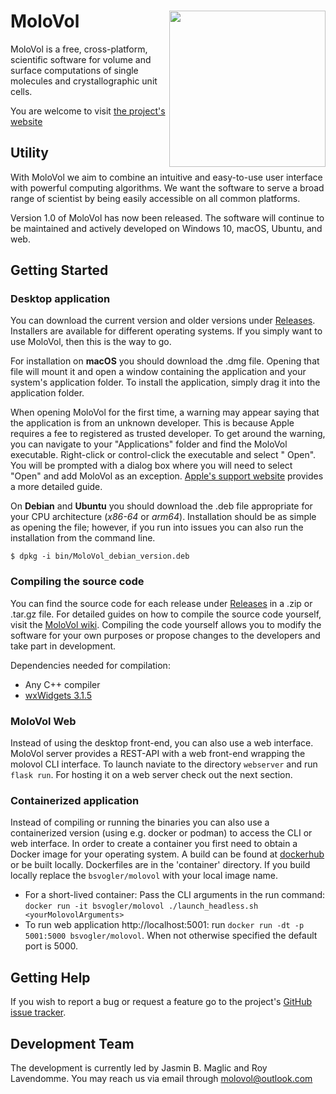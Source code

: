 # MoloVol<img src="https://user-images.githubusercontent.com/65410083/99060370-3a6ab980-25a0-11eb-8f39-92e7af993223.png" width="250" ALIGN="right">

MoloVol is a free, cross-platform, scientific software for volume and surface computations of single molecules and
crystallographic unit cells.

You are welcome to visit [the project's website](https://molovol.com)

## Utility

With MoloVol we aim to combine an intuitive and easy-to-use user interface with powerful computing algorithms. We want
the software to serve a broad range of scientist by being easily accessible on all common platforms.

Version 1.0 of MoloVol has now been released. The software will continue to be maintained and actively developed on
Windows 10, macOS, Ubuntu, and web.

## Getting Started

### Desktop application

You can download the current version and older versions under [Releases](https://github.com/molovol/MoloVol/releases).
Installers are available for different operating systems. If you simply want to use MoloVol, then this is the way to go.

For installation on __macOS__ you should download the .dmg file. Opening that file will mount it and open a window
containing the application and your system's application folder. To install the application, simply drag it into the
application folder.

When opening MoloVol for the first time, a warning may appear saying that the application is from an unknown developer.
This is because Apple requires a fee to registered as trusted developer. To get around the warning, you can navigate to
your "Applications" folder and find the MoloVol executable. Right-click or control-click the executable and select "
Open". You will be prompted with a dialog box where you will need to select "Open" and add MoloVol as an
exception. [Apple's support website](https://support.apple.com/en-ie/guide/mac-help/mh40616/mac) provides a more
detailed guide.

On __Debian__ and __Ubuntu__ you should download the .deb file appropriate for your CPU architecture (*x86-64* or *arm64*). Installation should be as simple as opening the file; however, if you run into issues you can also run the
installation from the command line.

```
$ dpkg -i bin/MoloVol_debian_version.deb 
```

### Compiling the source code

You can find the source code for each release under [Releases](https://github.com/molovol/MoloVol/releases) in a .zip or
.tar.gz file. For detailed guides on how to compile the source code yourself, visit
the [MoloVol wiki](https://github.com/molovol/MoloVol/wiki). Compiling the code yourself allows you to modify the
software for your own purposes or propose changes to the developers and take part in development.

Dependencies needed for compilation:

- Any C++ compiler
- [wxWidgets 3.1.5](https://www.wxwidgets.org)

### MoloVol Web

Instead of using the desktop front-end, you can also use a web interface. MoloVol server provides a REST-API with a web
front-end wrapping the molovol CLI interface. To launch naviate to the directory `webserver` and run `flask run`.
For hosting it on a web server check out the next section.

### Containerized application

Instead of compiling or running the binaries you can also use a containerized version (using e.g. docker or podman) to
access the CLI or web interface.
In order to create a container you first need to obtain a Docker image for your operating system. A build can be found
at [dockerhub](https://hub.docker.com/r/bsvogler/molovol) or be built locally. Dockerfiles are in the 'container' directory. If you build locally replace the `bsvogler/molovol` with your local image name.

- For a short-lived container: Pass the CLI arguments in the run command:  `docker run -it bsvogler/molovol ./launch_headless.sh <yourMolovolArguments>`
- To run web application http://localhost:5001: run `docker run -dt -p 5001:5000 bsvogler/molovol`. When not otherwise specified the default port is 5000.

## Getting Help

If you wish to report a bug or request a feature go to the project's [GitHub issue tracker](https://github.com/molovol/MoloVol/issues).

## Development Team
The development is currently led by Jasmin B. Maglic and Roy Lavendomme. You may reach us via email through molovol@outlook.com
